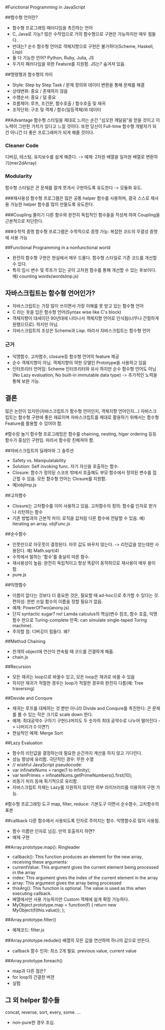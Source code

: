 #Functional Programming in JavaScript

##함수형 언어란?
- 함수형 프로그래밍 패러다임을 촉진하는 언어
- C, Java로 가능? 많은 수작업으로 거의 함수형으로 구현은 가능하지만 매우 힘들다.
- 반대는? 순수 함수형 언어로 객체지향으로 구현은 불가하다(Scheme, Haskell, Lisp)
- 둘 다 가능한 언어? Python, Ruby, Julia, JS
- 두가지 패러다임을 위한 Feature를 지원함. JS는? 숨겨져 있음.

##명령형과 함수형의 차이
- Style: Step by Step Task / 문제 정의와 데이터 변환을 통해 문제를 해결
- 상태변화: 중요 / 존재하지 않음
- 수행순서: 중요 / 덜 중요
- 흐름제어: 루프, 조건문, 함수호출 / 함수호출 및 재귀
- 조작단위: 구조 및 객체 / 함수(일등객체)와 데이터

##Advantage
함수형 스타일을 제대로 느끼는 순간 "심오한 깨달음"을 얻을 것이고 이 노력이 그만한 가치가 있다고 느낄 것이다. 또한 당신이 Full-time 함수형 개발자가 되건 아니건 더 좋은 프로그래머가 되게 해줄 것이다.

### Cleaner Code
디버깅, 테스팅, 유지보수를 쉽게 해준다. -> 예제: 2차원 배열을 일차원 배열로 변환하기(mer2dArray)

### Modularity
함수형 스타일은 큰 문제를 잘게 쪼개서 구현하도록 유도한다 -> 모듈화 유도. 

###재사용성
함수형 프로그램은 많은 공통 helper 함수를 사용하며, 결국 스스로 재사용 가능한 helper 함수를 많이 만들도록 유도한다.

###Coupling 줄이기
다른 함수와 완전히 독립적인 함수들을 작성케 하여 Coupling을 근본적으로 차단한다.

###수학적 증명
함수형 프로그램은 수학적으로 증명 가능: 복잡한 코드의 무결성 증명에 사용 가능

##Functional Programming in a nonfunctional world
- 완전히 함수형 구현은 현실에서 매우 드물다. 함수형 스타일로 기존 코드를 개선할 수 있다.
- 특히 임시 변수 및 루프가 있는 곳이 고차원 함수를 통해 개선할 수 있는 후보이다. 예) counting words(wordsImp.js)

## 자바스크립트는 함수형 언어인가?
- 자바스크립트는 가장 많이 쓰이면서 가장 이해를 못 받고 있는 함수형 언어
- C 라는 옷을 입은 함수형 언어(Syntax wise like C's block)
- 객체지향이 대세이던 90년대에 나타나서 객체지향 언어로 인식됨(너무나 간절하게 원했으므로). 하지만 아님.
- 자바스크립트의 조상은 Scheme과 Lisp. 따라서 자바스크립트는 함수형 언어

### 근거
- 익명함수, 고차함수, closure등 함수형 언어의 feature 제공
- 순수 객체지향이 아님. 객체지향의 약한 모델인 Prototype을 사용하고 있음
- 인터프리터 언어임: Scheme 인터프리터와 유사
하지만 순수 함수형 언어도 아님(No Lazy evaluation, No built-in immutable data type) -> 추가적인 노력을 통해 보완 가능. 

## 결론
많은 논란이 있지만(자바스크립트가 함수형 언어인지, 객체지향 언어인지...) 자바스크립트는 함수형 구현에 좋은 재료이며 자바스크립트를 제대로 활용하기 위해서는 함수형 Feature를 활용할 수 있어야 함.

#함수랑 놀기
함수형 프로그래밍은 함수를 chaining, nesting, higer ordering 등등 함수가 중심인 구현임. 따라서 함수랑 친해져야 함.

##자바스크립트의 딜레마와 그 솔루션
- Safety vs. Manipulatability
- Solution: Self invoking func. 자기 자신을 호출하는 함수.
- Closure: 함수가 정의된 스코프 밖에서 호출해도 부모 함수에서 정의된 변수를 접근할 수 있음. 모든 함수형 언어는 Closure를 지원함.
- 예)objImp.js

##고차함수
- Closure는 고차함수를 이미 사용하고 있음. 고차함수의 정의: 함수를 인자로 받거나 리턴하는 함수
- 기존 방법과의 근본적 차이: 로직을 값처럼 다른 함수에 전달할 수 있음. 예) iterating an array. objFunc.js

##순수함수
- 인풋만으로 아웃풋이 결정된다. 아무 값도 바꾸지 않는다. -> 리턴값을 얻는데만 사용된다. 예) Math.sqrt(4)
- 수학에서 말하는 '함수'를 충실히 따른 함수.
- 재사용성이 높음: 완전히 독립적이고 항상 똑같이 동작하므로 재사용이 매우 용이함.
- pure.js

##익명함수
- 이름이 없다는 것보다 더 중요한 것은, 필요할 때 ad-hoc으로 추가할 수 있다는 것. 편의성: 한번 쓰일 함수의 이름을 정할 필요가 없음.
- 예제: PowerOfTwo(anony.js)
- 단지 syntactic sugar? no! Lamda calculus의 핵심(변수 참조, 함수 호출, 익명함수 만으로 Turing-complete 만족: can simulate single-taped Turing machine).
- 주의할 점: 디버깅이 힘들다. 왜?

##Method Chaining
- 한개의 object에 연산이 연속될 때 코드를 간결하게 해줌.
- chain.js

##Recursion
- 모든 재귀는 loop으로 바꿀수 있고, 모든 loop은 재귀로 바꿀 수 있음
- 하지만 재귀가 적절한 경우는 loop가 적절한 경우와 완전히 다름(예: Tree traversing)

##Devide and Conqure
- 재귀는 루프를 대체하는 것 뿐만 아니라 Divide and Conqure를 촉진한다: 큰 문제를 풀 수 있는 작은 크기로 scale down 한다.
- 예제: 최대공약수 구하기 구현(나머지도 두 숫자의 최대 공약수로 나누어 떨어진다 -> 나머지가 0 이면?)
- 현실적인 예제: Merge Sort

##Lazy Evaluation
- 함수의 리턴값을 결정하는데 필요한 순간까지 계산을 하지 않고 기다린다.
- 성능 향상에 유리함. 극단적인 경우: 무한 수열
- // wishful JavaScript pseudocode:
- var infinateNums = range(1 to infinity);
- var tenPrimes = infinateNums.getPrimeNumbers().first(10);
- 비동기 처리 등에 획기적으로 유리함.
- 자바스크립트 자체는 Lazy를 지원하지 않지만 외부 라이브러리를 이용하여 구현 가능.

#함수형 프로그래밍 도구
map, filter, reduce: 기본도구 이면서 순수함수, 고차함수의 표본


##callback
다른 함수에서 사용되도록 인자로 주어지는 함수. 익명함수로 많이 사용됨.
- 함수 이름만 인자로 넘김. 만약 호출까지 하면?
- 예제 구현

##Array.prototype.map(): Ringleader
- callback(): This function produces an element for the new array, receiving these arguments:
- currentValue: This argument gives the current element being processed in the array
- index: This argument gives the index of the current element in the array
- array: This argument gives the array being processed
- thisArg(): This function is optional. The value is used as this when executing callback. 
- 배열에서만 사용 가능하지만 Custom 객체에 쉽게 확장 가능하다.
- MyObject.prototype.map = function(f) {
  return new MyObject(f(this.value));
};

##Array.prototype.filter()
- 예제코드: filter.js

##Array.prototype.redude()
배열의 모든 값을 연산하여 하나의 값으로 만든다.
- callback 함수 인자: 최소 2개 필요. previous value, current value

##Array.prototype.foreach()
- map과 다른 점은?
- for loop의 간결한 버젼
- 실험

## 그 외 helper 함수들
concat, reverse, sort, every, some. ...
- non-pure한 경우 조심.
